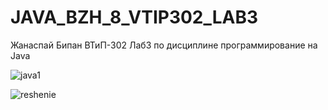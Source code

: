 # JAVA_BZH_8_VTIP302_LAB3

Жанаспай Бипан ВТиП-302 Лаб3 по дисциплине программирование на Java


![java1](https://user-images.githubusercontent.com/71000401/196968858-c6b44f8e-1a09-467e-b308-0f8603386608.PNG)


![reshenie](https://user-images.githubusercontent.com/71000401/196968897-7c461fdf-df3f-442a-b698-14c77f3b71b4.PNG)
